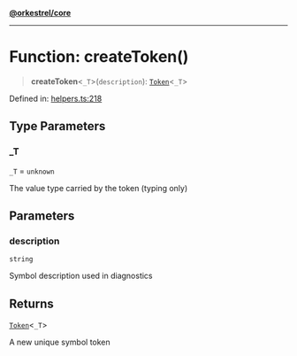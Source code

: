 [**@orkestrel/core**](../index.md)

***

# Function: createToken()

> **createToken**\<`_T`\>(`description`): [`Token`](../type-aliases/Token.md)\<`_T`\>

Defined in: [helpers.ts:218](https://github.com/orkestrel/core/blob/ccb170966790f428093f11a71a5646a6e842dbf9/src/helpers.ts#L218)

## Type Parameters

### _T

`_T` = `unknown`

The value type carried by the token (typing only)

## Parameters

### description

`string`

Symbol description used in diagnostics

## Returns

[`Token`](../type-aliases/Token.md)\<`_T`\>

A new unique symbol token
